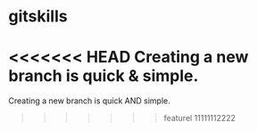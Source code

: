 # gitskills
<<<<<<< HEAD
Creating a new branch is quick & simple.
=======
Creating a new branch is quick AND simple.
>>>>>>> featurel
11111112222